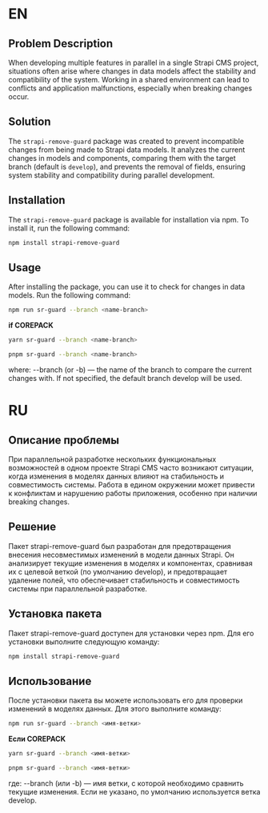 # EN

## Problem Description

When developing multiple features in parallel in a single Strapi CMS project, situations often arise where changes in data models affect the stability and compatibility of the system. Working in a shared environment can lead to conflicts and application malfunctions, especially when breaking changes occur.

## Solution

The `strapi-remove-guard` package was created to prevent incompatible changes from being made to Strapi data models. It analyzes the current changes in models and components, comparing them with the target branch (default is `develop`), and prevents the removal of fields, ensuring system stability and compatibility during parallel development.

## Installation

The `strapi-remove-guard` package is available for installation via npm. To install it, run the following command:

```bash
npm install strapi-remove-guard
```

## Usage

After installing the package, you can use it to check for changes in data models. Run the following command:

```bash
npm run sr-guard --branch <name-branch>
```

**if COREPACK**
```bash
yarn sr-guard --branch <name-branch>
```

```bash
pnpm sr-guard --branch <name-branch>
```

where:
--branch (or -b) — the name of the branch to compare the current changes with. If not specified, the default branch develop will be used.

# RU

## Описание проблемы

При параллельной разработке нескольких функциональных возможностей в одном проекте Strapi CMS часто возникают ситуации, когда изменения в моделях данных влияют на стабильность и совместимость системы. Работа в едином окружении может привести к конфликтам и нарушению работы приложения, особенно при наличии breaking changes.

## Решение

Пакет strapi-remove-guard был разработан для предотвращения внесения несовместимых изменений в модели данных Strapi. Он анализирует текущие изменения в моделях и компонентах, сравнивая их с целевой веткой (по умолчанию develop), и предотвращает удаление полей, что обеспечивает стабильность и совместимость системы при параллельной разработке.

## Установка пакета

Пакет strapi-remove-guard доступен для установки через npm. Для его установки выполните следующую команду:

```bash
npm install strapi-remove-guard
```

## Использование

После установки пакета вы можете использовать его для проверки изменений в моделях данных. Для этого выполните команду:

```bash
npm run sr-guard --branch <имя-ветки>
```
**Если COREPACK**
```bash
yarn sr-guard --branch <имя-ветки>
```

```bash
pnpm sr-guard --branch <имя-ветки>
```

где:
--branch (или -b) — имя ветки, с которой необходимо сравнить текущие изменения. Если не указано, по умолчанию используется ветка develop.
